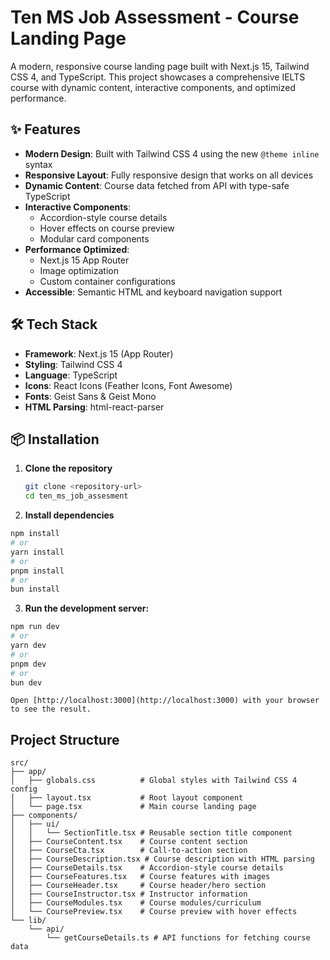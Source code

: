 # Ten MS Job Assessment - Course Landing Page

A modern, responsive course landing page built with Next.js 15, Tailwind CSS 4, and TypeScript. This project showcases a comprehensive IELTS course with dynamic content, interactive components, and optimized performance.

## ✨ Features

-   **Modern Design**: Built with Tailwind CSS 4 using the new `@theme inline` syntax
-   **Responsive Layout**: Fully responsive design that works on all devices
-   **Dynamic Content**: Course data fetched from API with type-safe TypeScript
-   **Interactive Components**:
    -   Accordion-style course details
    -   Hover effects on course preview
    -   Modular card components
-   **Performance Optimized**:
    -   Next.js 15 App Router
    -   Image optimization
    -   Custom container configurations
-   **Accessible**: Semantic HTML and keyboard navigation support

## 🛠️ Tech Stack

-   **Framework**: Next.js 15 (App Router)
-   **Styling**: Tailwind CSS 4
-   **Language**: TypeScript
-   **Icons**: React Icons (Feather Icons, Font Awesome)
-   **Fonts**: Geist Sans & Geist Mono
-   **HTML Parsing**: html-react-parser

## 📦 Installation

1. **Clone the repository**
    ```bash
    git clone <repository-url>
    cd ten_ms_job_assesment
    ```
2. **Install dependencies**

```bash
npm install
# or
yarn install
# or
pnpm install
# or
bun install
```

3. **Run the development server:**

```bash
npm run dev
# or
yarn dev
# or
pnpm dev
# or
bun dev
```

`Open [http://localhost:3000](http://localhost:3000) with your browser to see the result.`

## Project Structure

```
src/
├── app/
│   ├── globals.css          # Global styles with Tailwind CSS 4 config
│   ├── layout.tsx           # Root layout component
│   └── page.tsx             # Main course landing page
├── components/
│   ├── ui/
│   │   └── SectionTitle.tsx # Reusable section title component
│   ├── CourseContent.tsx    # Course content section
│   ├── CourseCta.tsx        # Call-to-action section
│   ├── CourseDescription.tsx # Course description with HTML parsing
│   ├── CourseDetails.tsx    # Accordion-style course details
│   ├── CourseFeatures.tsx   # Course features with images
│   ├── CourseHeader.tsx     # Course header/hero section
│   ├── CourseInstructor.tsx # Instructor information
│   ├── CourseModules.tsx    # Course modules/curriculum
│   └── CoursePreview.tsx    # Course preview with hover effects
└── lib/
    └── api/
        └── getCourseDetails.ts # API functions for fetching course data
```
